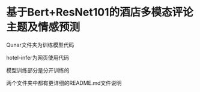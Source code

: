 # **基于Bert+ResNet101的酒店多模态评论主题及情感预测**

Qunar文件夹为训练模型代码

hotel-infer为网页使用代码

模型训练部分是分开训练的

两个文件夹中都有更详细的README.md文件说明
